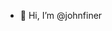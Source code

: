- 👋 Hi, I’m @johnfiner

<!---
johnfiner/johnfiner is a ✨ special ✨ repository because its `README.md` (this file) appears on your GitHub profile.
You can click the Preview link to take a look at your changes.
--->
